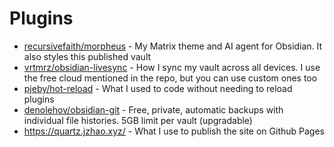 # Plugins

- [recursivefaith/morpheus](https://github.com/recursivefaith/morpheus) - My Matrix theme and AI agent for Obsidian. It also styles this published vault
- [vrtmrz/obsidian-livesync](https://github.com/vrtmrz/obsidian-livesync) - How I sync my vault across all devices. I use the free cloud mentioned in the repo, but you can use custom ones too
- [pjeby/hot-reload](https://github.com/pjeby/hot-reload) - What I used to code without needing to reload plugins
- [denolehov/obsidian-git](https://github.com/denolehov/obsidian-git) - Free, private, automatic backups with individual file histories. 5GB limit per vault (upgradable)
- https://quartz.jzhao.xyz/ - What I use to publish the site on Github Pages

